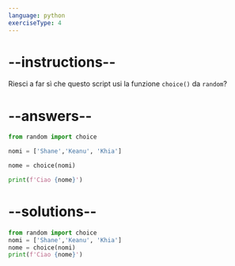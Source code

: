 ```yaml
---
language: python
exerciseType: 4
---
```


# --instructions--

Riesci a far sì che questo script usi la funzione `choice()` da `random`?

# --answers--

```python
from random import choice
```

```python
nomi = ['Shane','Keanu', 'Khia']
```

```python
nome = choice(nomi)
```

```python
print(f'Ciao {nome}')
```

# --solutions--

```python
from random import choice
nomi = ['Shane','Keanu', 'Khia']
nome = choice(nomi)
print(f'Ciao {nome}')
```
